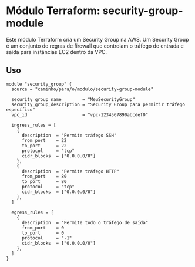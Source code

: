 # Módulo Terraform: security-group-module

Este módulo Terraform cria um Security Group na AWS. Um Security Group é um conjunto de regras de firewall que controlam o tráfego de entrada e saída para instâncias EC2 dentro da VPC.

## Uso

```hcl
module "security_group" {
  source = "caminho/para/o/modulo/security-group-module"

  security_group_name        = "MeuSecurityGroup"
  security_group_description = "Security Group para permitir tráfego específico"
  vpc_id                     = "vpc-1234567890abcdef0"

  ingress_rules = [
    {
      description  = "Permite tráfego SSH"
      from_port    = 22
      to_port      = 22
      protocol     = "tcp"
      cidr_blocks  = ["0.0.0.0/0"]
    },
    {
      description  = "Permite tráfego HTTP"
      from_port    = 80
      to_port      = 80
      protocol     = "tcp"
      cidr_blocks  = ["0.0.0.0/0"]
    },
  ]

  egress_rules = [
    {
      description  = "Permite todo o tráfego de saída"
      from_port    = 0
      to_port      = 0
      protocol     = "-1"
      cidr_blocks  = ["0.0.0.0/0"]
    },
  ]
}
